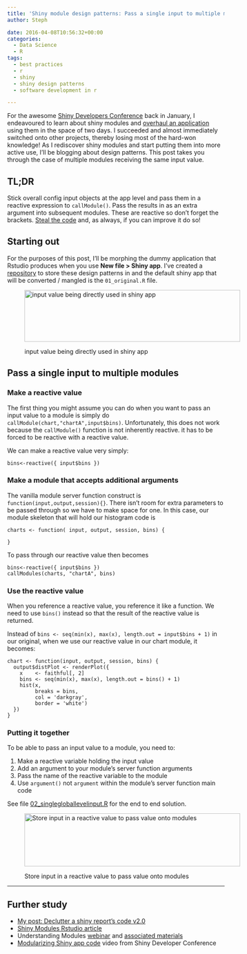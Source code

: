 ```yaml
---
title: 'Shiny module design patterns: Pass a single input to multiple modules'
author: Steph

date: 2016-04-08T10:56:32+00:00
categories:
  - Data Science
  - R
tags:
  - best practices
  - r
  - shiny
  - shiny design patterns
  - software development in r

---
```

For the awesome [Shiny Developers Conference][1] back in January, I endeavoured to learn about shiny modules and [overhaul an application][2] using them in the space of two days. I succeeded and almost immediately switched onto other projects, thereby losing most of the hard-won knowledge! As I rediscover shiny modules and start putting them into more active use, I&#8217;ll be blogging about design patterns. This post takes you through the case of multiple modules receiving the same input value.

## TL;DR

Stick overall config input objects at the app level and pass them in a reactive expression to `callModule()`. Pass the results in as an extra argument into subsequent modules. These are reactive so don&#8217;t forget the brackets. [Steal the code][3] and, as always, if you can improve it do so!

<!--more-->

## Starting out

For the purposes of this post, I&#8217;ll be morphing the dummy application that Rstudio produces when you use **New file > Shiny app**. I&#8217;ve created a [repository][4] to store these design patterns in and the default shiny app that will be converted / mangled is the `01_original.R` file.<figure style="width: 500px" class="wp-caption aligncenter">

[<img src="https://raw.githubusercontent.com/stephlocke/shinymodulesdesignpatterns/master/input_to_multiplemodules/README/original.png" alt="input value being directly used in shiny app" width="500" height="120" />][4]<figcaption class="wp-caption-text">input value being directly used in shiny app</figcaption></figure> 

## Pass a single input to multiple modules

### Make a reactive value

The first thing you might assume you can do when you want to pass an input value to a module is simply do `callModule(chart,"chartA",input$bins)`. Unfortunately, this does not work because the `callModule()` function is not inherently reactive. it has to be forced to be reactive with a reactive value.

We can make a reactive value very simply:

    bins<-reactive({ input$bins })
    

### Make a module that accepts additional arguments

The vanilla module server function construct is `function(input,output,session){}`. There isn&#8217;t room for extra parameters to be passed through so we have to make space for one. In this case, our module skeleton that will hold our histogram code is

    charts <- function( input, output, session, bins) {
    
    }
    

To pass through our reactive value then becomes

    bins<-reactive({ input$bins })
    callModules(charts, "chartA", bins)
    

### Use the reactive value

When you reference a reactive value, you reference it like a function. We need to use `bins()` instead so that the result of the reactive value is returned.

Instead of `bins <- seq(min(x), max(x), length.out = input$bins + 1)` in our original, when we use our reactive value in our chart module, it becomes:

    chart <- function(input, output, session, bins) {
      output$distPlot <- renderPlot({
        x    <- faithful[, 2]
        bins <- seq(min(x), max(x), length.out = bins() + 1)
        hist(x,
             breaks = bins,
             col = 'darkgray',
             border = 'white')
      })
    }
    

### Putting it together

To be able to pass an input value to a module, you need to:

  1. Make a reactive variable holding the input value
  2. Add an argument to your module&#8217;s server function arguments
  3. Pass the name of the reactive variable to the module
  4. Use `argument()` not `argument` within the module&#8217;s server function main code

See file [02_singlegloballevelinput.R][5] for the end to end solution.<figure style="width: 500px" class="wp-caption aligncenter">

 <img class="" src="https://raw.githubusercontent.com/stephlocke/shinymodulesdesignpatterns/master/input_to_multiplemodules/README/simplePassthrough.png" alt="Store input in a reactive value to pass value onto modules" width="500" height="123" /></a><figcaption class="wp-caption-text">Store input in a reactive value to pass value onto modules</figcaption></figure> 

* * *

## Further study

  * [My post: Declutter a shiny report&#8217;s code v2.0][6]
  * [Shiny Modules Rstudio article][7]
  * Understanding Modules [webinar][8] and [associated materials][9]
  * [Modularizing Shiny app code][10] video from Shiny Developer Conference

 [1]: https://www.eventbrite.com/e/shiny-developer-conference-registration-19153967031
 [2]: https://itsalocke.com/declutter-a-shiny-reports-code-v2-0/
 [3]: https://github.com/stephlocke/shinymodulesdesignpatterns
 [4]: https://github.com/stephlocke/shinymodulesdesignpatterns/tree/master/input_to_multiplemodules
 [5]: https://github.com/stephlocke/shinymodulesdesignpatterns/blob/master/input_to_multiplemodules/02_singlegloballevelinput.R
 [6]: https://itsalocke.com/declutter-a-shiny-reports-code-v2-0
 [7]: http://shiny.rstudio.com/articles/modules.html
 [8]: https://www.rstudio.com/resources/webinars/
 [9]: https://github.com/rstudio/webinars/blob/master/19-Understanding-modules/01-Modules-Webinar.pdf
 [10]: https://www.rstudio.com/resources/webinars/shiny-developer-conference/